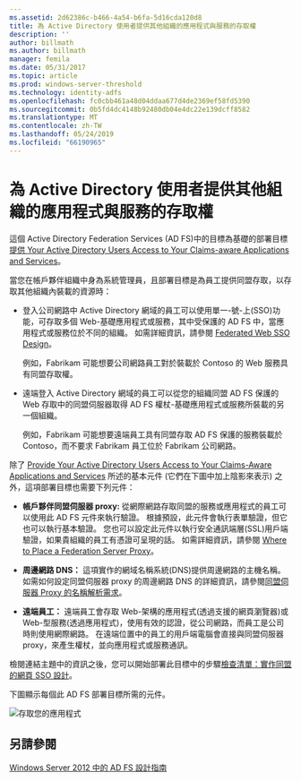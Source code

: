 ```yaml
---
ms.assetid: 2d62386c-b466-4a54-b6fa-5d16cda120d8
title: 為 Active Directory 使用者提供其他組織的應用程式與服務的存取權
description: ''
author: billmath
ms.author: billmath
manager: femila
ms.date: 05/31/2017
ms.topic: article
ms.prod: windows-server-threshold
ms.technology: identity-adfs
ms.openlocfilehash: fc0cbb461a48d04ddaa677d4de2369ef58fd5390
ms.sourcegitcommit: 0b5fd4dc4148b92480db04e4dc22e139dcff8582
ms.translationtype: MT
ms.contentlocale: zh-TW
ms.lasthandoff: 05/24/2019
ms.locfileid: "66190965"
---
```

# <a name="provide-your-active-directory-users-access-to-the-applications-and-services-of-other-organizations"></a>為 Active Directory 使用者提供其他組織的應用程式與服務的存取權

這個 Active Directory Federation Services \(AD FS\)中的目標為基礎的部署目標[提供 Your Active Directory Users Access to Your Claims-aware Applications and Services](Provide-Your-Active-Directory-Users-Access-to-Your-Claims-Aware-Applications-and-Services.md)。  
  
當您在帳戶夥伴組織中身為系統管理員，且部署目標是為員工提供同盟存取，以存取其他組織內裝載的資源時：  
  
-   登入公司網路中 Active Directory 網域的員工可以使用單一\-號\-上\(SSO\)功能，可存取多個 Web\-基礎應用程式或服務，其中受保護的 AD FS 中，當應用程式或服務位於不同的組織。 如需詳細資訊，請參閱 [Federated Web SSO Design](Federated-Web-SSO-Design.md)。  
  
    例如，Fabrikam 可能想要公司網路員工對於裝載於 Contoso 的 Web 服務具有同盟存取權。  
  
-   遠端登入 Active Directory 網域的員工可以從您的組織同盟 AD FS 保護的 Web 存取中的同盟伺服器取得 AD FS 權杖\-基礎應用程式或服務所裝載的另一個組織。  
  
    例如，Fabrikam 可能想要遠端員工具有同盟存取 AD FS 保護的服務裝載於 Contoso，而不要求 Fabrikam 員工位於 Fabrikam 公司網路。  
  
除了 [Provide Your Active Directory Users Access to Your Claims-Aware Applications and Services](Provide-Your-Active-Directory-Users-Access-to-Your-Claims-Aware-Applications-and-Services.md) 所述的基本元件 (它們在下圖中加上陰影來表示) 之外，這項部署目標也需要下列元件：  
  
-   **帳戶夥伴同盟伺服器 proxy:** 從網際網路存取同盟的服務或應用程式的員工可以使用此 AD FS 元件來執行驗證。 根據預設，此元件會執行表單驗證，但它也可以執行基本驗證。 您也可以設定此元件以執行安全通訊端層\(SSL\)用戶端驗證，如果貴組織的員工有憑證可呈現的話。 如需詳細資訊，請參閱 [Where to Place a Federation Server Proxy](Where-to-Place-a-Federation-Server-Proxy.md)。  
  
-   **周邊網路 DNS：** 這項實作的網域名稱系統\(DNS\)提供周邊網路的主機名稱。 如需如何設定同盟伺服器 proxy 的周邊網路 DNS 的詳細資訊，請參閱[同盟伺服器 Proxy 的名稱解析需求](Name-Resolution-Requirements-for-Federation-Server-Proxies.md)。  
  
-   **遠端員工：** 遠端員工會存取 Web\-架構的應用程式\(透過支援的網頁瀏覽器\)或 Web\-型服務\(透過應用程式\)，使用有效的認證，從公司網路，而員工是公司時則使用網際網路。 在遠端位置中的員工的用戶端電腦會直接與同盟伺服器 proxy，來產生權杖，並向應用程式或服務通訊。  
  
檢閱連結主題中的資訊之後，您可以開始部署此目標中的步驟[檢查清單：實作同盟的網頁 SSO 設計](../../ad-fs/deployment/Checklist--Implementing-a-Federated-Web-SSO-Design.md)。  
  
下圖顯示每個此 AD FS 部署目標所需的元件。  
  
![存取您的應用程式](media/50af4837-31e0-451f-a942-e705c2300065.gif)  
  
## <a name="see-also"></a>另請參閱
[Windows Server 2012 中的 AD FS 設計指南](AD-FS-Design-Guide-in-Windows-Server-2012.md)
